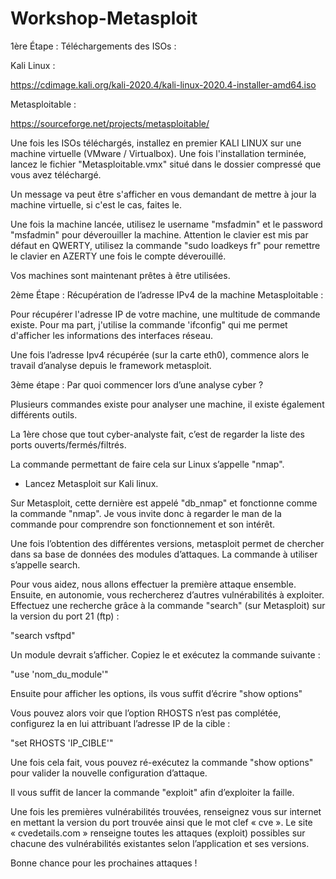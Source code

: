# Workshop-Metasploit




1ère Étape : Téléchargements des ISOs :

Kali Linux :

https://cdimage.kali.org/kali-2020.4/kali-linux-2020.4-installer-amd64.iso

Metasploitable :

https://sourceforge.net/projects/metasploitable/

Une fois les ISOs téléchargés, installez en premier KALI LINUX sur une machine virtuelle (VMware / Virtualbox). 
Une fois l'installation terminée, lancez le fichier "Metasploitable.vmx" situé dans le dossier compressé que vous avez téléchargé.

Un message va peut être s'afficher en vous demandant de mettre à jour la machine virtuelle, si c'est le cas, faites le.

Une fois la machine lancée, utilisez le username "msfadmin" et le password "msfadmin" pour déverouiller la machine. Attention le clavier est mis par défaut en QWERTY, utilisez la commande "sudo loadkeys fr" pour remettre le clavier en AZERTY une fois le compte déverouillé.

Vos machines sont maintenant prêtes à être utilisées.




2ème Étape : Récupération de l’adresse IPv4 de la machine Metasploitable :

Pour récupérer l'adresse IP de votre machine, une multitude de commande existe. Pour ma part, j'utilise la commande 'ifconfig" qui me permet d'afficher les informations des interfaces réseau.

Une fois l’adresse Ipv4 récupérée (sur la carte eth0), commence alors le travail d’analyse depuis le framework metasploit.




3ème étape : Par quoi commencer lors d’une analyse cyber ?

Plusieurs commandes existe pour analyser une machine, il existe également différents outils. 

La 1ère chose que tout cyber-analyste fait, c’est de regarder la liste des ports ouverts/fermés/filtrés.

La commande permettant de faire cela sur Linux s’appelle "nmap".

- Lancez Metasploit sur Kali linux.

Sur Metasploit, cette dernière est appelé "db_nmap" et fonctionne comme la commande "nmap". Je vous invite donc à regarder le man de la commande pour comprendre son fonctionnement et son intérêt.

Une fois l’obtention des différentes versions, metasploit permet de chercher dans sa base de données des modules d’attaques. La commande à utiliser s’appelle search.

Pour vous aidez, nous allons effectuer la première attaque ensemble. Ensuite, en autonomie, vous rechercherez d’autres vulnérabilités à exploiter.
Effectuez une recherche grâce à la commande "search" (sur Metasploit) sur la version du port 21 (ftp) :

"search vsftpd"

Un module devrait s’afficher. Copiez le et exécutez la commande suivante :

"use  'nom_du_module'"

Ensuite pour afficher les options, ils vous suffit d’écrire "show options"

Vous pouvez alors voir que l’option RHOSTS n’est pas complétée, configurez la en lui attribuant l’adresse IP de la cible :

"set RHOSTS 'IP_CIBLE'"

Une fois cela fait, vous pouvez ré-exécutez la commande "show options" pour valider la nouvelle configuration d’attaque.

Il vous suffit de lancer la commande "exploit" afin d’exploiter la faille.

Une fois les premières vulnérabilités trouvées, renseignez vous sur internet en mettant la version du port trouvée ainsi que le mot clef « cve ». Le site « cvedetails.com » renseigne toutes les attaques (exploit) possibles sur chacune des vulnérabilités existantes selon l’application et ses versions.

Bonne chance pour les prochaines attaques !
